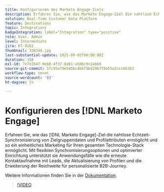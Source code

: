 ```yaml
---
title: Konfigurieren des Marketo Engage-Ziels
description: Erfahren Sie, wie das Marketo Engage-Ziel die nahtlose Echtzeit-Synchronisierung von Zielgruppendaten und Profilattributen ermöglicht, wodurch ein einheitliches Marketing für Ihren gesamten Technologie-Stack ermöglicht wird.
solution: Real-Time Customer Data Platform
feature: Destinations
topic: Integrations
badgeIntegration: label="Integration" type="positive"
role: User, Admin
level: Intermediate
jira: KT-9262
thumbnail: 338248.jpg
last-substantial-update: 2025-09-02T00:00:00Z
duration: 338
exl-id: 7e7e2647-0eb8-4f37-8a91-a506c9c2abb9
source-git-commit: 5fc95a79e545bc4b6f5b92967f9a55a2ccc663b3
workflow-type: tm+mt
source-wordcount: '83'
ht-degree: 1%

---
```


# Konfigurieren des [!DNL Marketo Engage]

Erfahren Sie, wie das [!DNL Marketo Engage]-Ziel die nahtlose Echtzeit-Synchronisierung von Zielgruppendaten und Profilattributen ermöglicht und so ein einheitliches Marketing für Ihren gesamten Technologie-Stack ermöglicht. Mit flexiblen Synchronisierungsoptionen und optimierter Einrichtung unterstützt sie Anwendungsfälle wie die erneute Kontaktaufnahme mit Leads, die Aktualisierung von Profilen und die Erweiterung der Reichweite für personalisierte B2B-Journey.

Weitere Informationen finden Sie in der [Dokumentation](https://experienceleague.adobe.com/de/docs/experience-platform/destinations/catalog/adobe/marketo-engage-connection).

>[!VIDEO](https://video.tv.adobe.com/v/338248?learn=on&enablevpops)


